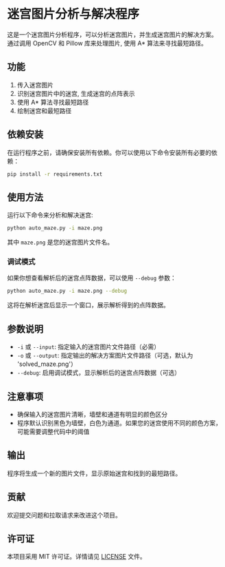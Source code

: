 # 迷宫图片分析与解决程序

这是一个迷宫图片分析程序，可以分析迷宫图片，并生成迷宫图片的解决方案。
通过调用 OpenCV 和 Pillow 库来处理图片, 使用 A\* 算法来寻找最短路径。

## 功能

1. 传入迷宫图片
2. 识别迷宫图片中的迷宫, 生成迷宫的点阵表示
3. 使用 A\* 算法寻找最短路径
4. 绘制迷宫和最短路径

## 依赖安装

在运行程序之前，请确保安装所有依赖。你可以使用以下命令安装所有必要的依赖：

```bash
pip install -r requirements.txt
```

## 使用方法

运行以下命令来分析和解决迷宫:

```bash
python auto_maze.py -i maze.png
```

其中 `maze.png` 是您的迷宫图片文件名。

### 调试模式

如果你想查看解析后的迷宫点阵数据，可以使用 `--debug` 参数：

```bash
python auto_maze.py -i maze.png --debug
```

这将在解析迷宫后显示一个窗口，展示解析得到的点阵数据。

## 参数说明

- `-i` 或 `--input`: 指定输入的迷宫图片文件路径（必需）
- `-o` 或 `--output`: 指定输出的解决方案图片文件路径（可选，默认为 'solved_maze.png'）
- `--debug`: 启用调试模式，显示解析后的迷宫点阵数据（可选）

## 注意事项

- 确保输入的迷宫图片清晰，墙壁和通道有明显的颜色区分
- 程序默认识别黑色为墙壁，白色为通道。如果您的迷宫使用不同的颜色方案，可能需要调整代码中的阈值

## 输出

程序将生成一个新的图片文件，显示原始迷宫和找到的最短路径。

## 贡献

欢迎提交问题和拉取请求来改进这个项目。

## 许可证

本项目采用 MIT 许可证。详情请见 [LICENSE](LICENSE) 文件。
